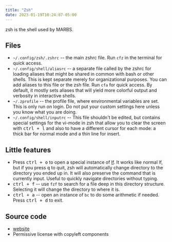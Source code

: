 ```yaml
---
title: "Zsh"
date: 2023-01-19T10:24:07-05:00
---
```


zsh is the shell used by MARBS.

## Files

- `~/.config/zsh/.zshrc` -- the main zshrc file. Run `cfz` in the terminal for quick access.
- `~/.config/shell/aliasrc` -- a separate file called by the zshrc for loading aliases that might be shared in common with bash or other shells. This is kept separate merely for organizational purposes. You can add aliases to this file or the zsh file. Run `cfa` for quick access. By default, it mostly sets aliases that will yield more colorful output and verbosity in interactive shells.
- `~/.zprofile` -- the profile file, where environmental variables are set. This is only run on login. Do not put your custom settings here unless you know what you are doing.
- `~/.config/shell/inputrc` -- This file shouldn't be edited, but contains special settings for the vi-mode in zsh that allow you to clear the screen with <kbd>ctrl + l</kbd> and also to have a different cursor for each mode: a thick bar for normal mode and a thin line for insert.

## Little features

- Press <kbd>ctrl + o</kbd> to open a special instance of [lf](/lf). It works like normal lf, but if you press <kbd>q</kbd> to quit, zsh will automatically change directory to the directory you ended up in. It will also preserve the command that is currently input. Useful to quickly navigate directories without typing.
- <kbd>ctrl + f</kbd> -- use `fzf` to search for a file deep in this directory structure. Selecting it will change the directory to where it is.
- <kbd>ctrl + a</kbd> -- open an instance of `bc` to do some arithmetic if needed. Press <kbd>ctrl + d</kbd> to exit.

## Source code

- [website](https://zsh.sourceforge.io/)
- Permissive license with copyleft components
